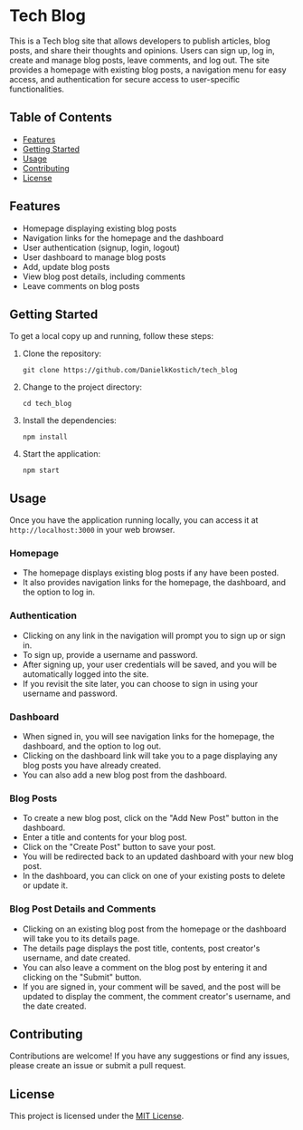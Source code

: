 # Tech Blog 

This is a Tech blog site that allows developers to publish articles, blog posts, and share their thoughts and opinions. Users can sign up, log in, create and manage blog posts, leave comments, and log out. The site provides a homepage with existing blog posts, a navigation menu for easy access, and authentication for secure access to user-specific functionalities.

## Table of Contents
- [Features](#features)
- [Getting Started](#getting-started)
- [Usage](#usage)
- [Contributing](#contributing)
- [License](#license)

## Features
- Homepage displaying existing blog posts
- Navigation links for the homepage and the dashboard
- User authentication (signup, login, logout)
- User dashboard to manage blog posts
- Add, update blog posts
- View blog post details, including comments
- Leave comments on blog posts


## Getting Started
To get a local copy up and running, follow these steps:

1. Clone the repository:
   ```
   git clone https://github.com/DanielkKostich/tech_blog
   ```
2. Change to the project directory:
   ```
   cd tech_blog
   ```
3. Install the dependencies:
   ```
   npm install
   ```

4. Start the application:
   ```
   npm start
   ```

## Usage
Once you have the application running locally, you can access it at `http://localhost:3000` in your web browser.

### Homepage
- The homepage displays existing blog posts if any have been posted.
- It also provides navigation links for the homepage, the dashboard, and the option to log in.

### Authentication
- Clicking on any link in the navigation will prompt you to sign up or sign in.
- To sign up, provide a username and password.
- After signing up, your user credentials will be saved, and you will be automatically logged into the site.
- If you revisit the site later, you can choose to sign in using your username and password.

### Dashboard
- When signed in, you will see navigation links for the homepage, the dashboard, and the option to log out.
- Clicking on the dashboard link will take you to a page displaying any blog posts you have already created.
- You can also add a new blog post from the dashboard.

### Blog Posts
- To create a new blog post, click on the "Add New Post" button in the dashboard.
- Enter a title and contents for your blog post.
- Click on the "Create Post" button to save your post.
- You will be redirected back to an updated dashboard with your new blog post.
- In the dashboard, you can click on one of your existing posts to delete or update it.

### Blog Post Details and Comments
- Clicking on an existing blog post from the homepage or the dashboard will take you to its details page.
- The details page displays the post title, contents, post creator's username, and date created.
- You can also leave a comment on the blog post by entering it and clicking on the "Submit" button.
- If you are signed in, your comment will be saved, and the post will be updated to display the comment, the comment creator's username, and the date created.

## Contributing
Contributions are welcome! If you have any suggestions or find any issues, please create an issue or submit a pull request.

## License
This project is licensed under the [MIT License](LICENSE).